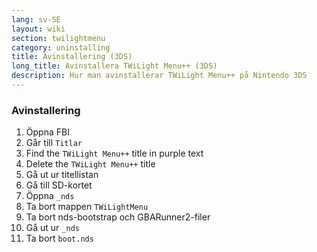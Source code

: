 ```yaml
---
lang: sv-SE
layout: wiki
section: twilightmenu
category: uninstalling
title: Avinstallering (3DS)
long_title: Avinstallera TWiLight Menu++ (3DS)
description: Hur man avinstallerar TWiLight Menu++ på Nintendo 3DS
---
```


### Avinstallering
1. Öppna FBI
1. Går till `Titlar`
1. Find the `TWiLight Menu++` title in purple text
1. Delete the `TWiLight Menu++` title
1. Gå ut ur titellistan
1. Gå till SD-kortet
1. Öppna `_nds`
1. Ta bort mappen `TWiLightMenu`
1. Ta bort nds-bootstrap och GBARunner2-filer
1. Gå ut ur `_nds`
1. Ta bort `boot.nds`
